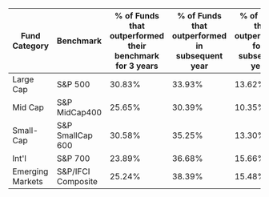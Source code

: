 |  Fund Category 	|   Benchmark 	|  % of Funds that outperformed their benchmark for 3 years	| % of Funds that outperformed in subsequent year	| % of Funds that outperformed for 2 subsequent years 	| % of Funds that outperformed for 2 subsequent years 	|
|---	|---	|---	|---	|---	|---	|
|  Large Cap 	|  S&P 500 	|  30.83% 	|  33.93% 	|  13.62% 	|  5.17% 	|
|  Mid Cap 	|  S&P MidCap400 	|  25.65% 	|  30.39% 	|  10.35% 	|  3.24% 	|
|  Small-Cap 	|  S&P SmallCap 600 	|   30.58%	|   35.25%	|  13.30% 	|  4.60% 	|
|  Int'l 	|  S&P 700 	|  23.89% 	|  36.68% 	|  15.66% 	|  6.88% 	|
|  Emerging Markets 	|   S&P/IFCI Composite	|  25.24% 	|  38.39% 	|  15.48% 	|  5.22% 	|
